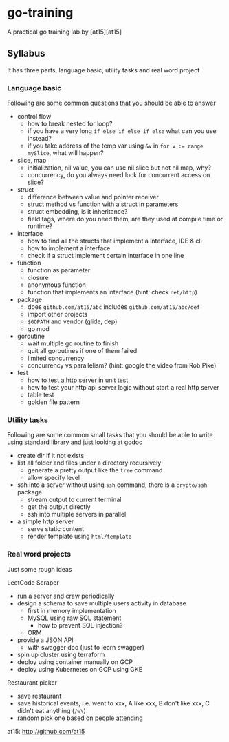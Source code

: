 # go-training

A practical go training lab by [at15][at15]

## Syllabus

It has three parts, language basic, utility tasks and real word project

### Language basic

Following are some common questions that you should be able to answer

- control flow
  - how to break nested for loop?
  - if you have a very long `if else if else if else` what can you use instead?
  - if you take address of the temp var using `&v` in `for v := range mySlice`, what will happen?
- slice, map
  - initialization, nil value, you can use nil slice but not nil map, why?
  - concurrency, do you always need lock for concurrent access on slice?
- struct
  - difference between value and pointer receiver
  - struct method vs function with a struct in parameters
  - struct embedding, is it inheritance?
  - field tags, where do you need them, are they used at compile time or runtime?
- interface
  - how to find all the structs that implement a interface, IDE & cli
  - how to implement a interface
  - check if a struct implement certain interface in one line
- function
  - function as parameter
  - closure
  - anonymous function
  - function that implements an interface (hint: check `net/http`)
- package
  - does `github.com/at15/abc` includes `github.com/at15/abc/def`
  - import other projects
  - `$GOPATH` and vendor (glide, dep)
  - go mod
- goroutine
  - wait multiple go routine to finish
  - quit all goroutines if one of them failed
  - limited concurrency
  - concurrency vs parallelism? (hint: google the video from Rob Pike)
- test
  - how to test a http server in unit test
  - how to test your http api server logic without start a real http server
  - table test
  - golden file pattern

### Utility tasks

Following are some common small tasks that you should be able to write using standard library and just looking at godoc

- create dir if it not exists
- list all folder and files under a directory recursively
  - generate a pretty output like the `tree` command
  - allow specify level
- ssh into a server without using `ssh` command, there is a `crypto/ssh` package
  - stream output to current terminal
  - get the output directly
  - ssh into multiple servers in parallel
- a simple http server
  - serve static content
  - render template using `html/template`

### Real word projects

Just some rough ideas

LeetCode Scraper

- run a server and craw periodically
- design a schema to save multiple users activity in database
  - first in memory implementation
  - MySQL using raw SQL statement
    - how to prevent SQL injection?
  - ORM
- provide a JSON API
  - with swagger doc (just to learn swagger)
- spin up cluster using terraform
- deploy using container manually on GCP
- deploy using Kubernetes on GCP using GKE

Restaurant picker

- save restaurant
- save historical events, i.e. went to xxx, A like xxx, B don't like xxx, C didn't eat anything (`/w\`)
- random pick one based on people attending

at15: http://github.com/at15